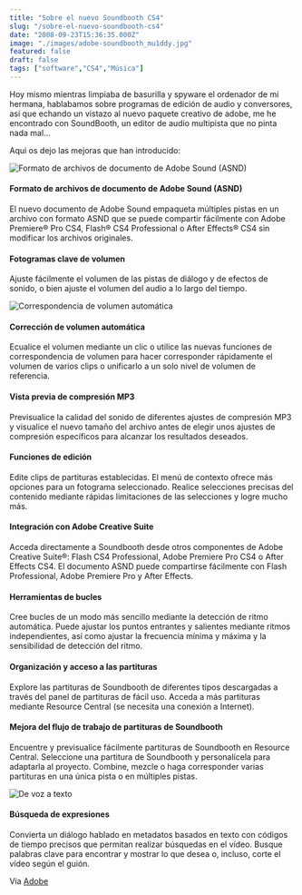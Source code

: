 ```yaml
---
title: "Sobre el nuevo Soundbooth CS4"
slug: "/sobre-el-nuevo-soundbooth-cs4"
date: "2008-09-23T15:36:35.000Z"
image: "./images/adobe-soundbooth_mu1ddy.jpg"
featured: false
draft: false
tags: ["software","CS4","Música"]
---
```



Hoy mismo mientras limpiaba de basurilla y spyware el ordenador de mi hermana, hablabamos sobre programas de edición de audio y conversores, así que echando un vistazo al nuevo paquete creativo de adobe, me he encontrado con SoundBooth, un editor de audio multipista que no pinta nada mal…

Aqui os dejo las mejoras que han introducido:

![Formato de archivos de documento de Adobe Sound (ASND)](./images/adobe-sound-document-fileformat.jpg)

#### Formato de archivos de documento de Adobe Sound (ASND)

El nuevo documento de Adobe Sound empaqueta múltiples pistas en un archivo con formato ASND que se puede compartir fácilmente con Adobe Premiere® Pro CS4, Flash® CS4 Professional o After Effects® CS4 sin modificar los archivos originales.

#### Fotogramas clave de volumen

Ajuste fácilmente el volumen de las pistas de diálogo y de efectos de sonido, o bien ajuste el volumen del audio a lo largo del tiempo.

![Correspondencia de volumen automática](./images/automatic-volume-matching.jpg)

#### Corrección de volumen automática

Ecualice el volumen mediante un clic o utilice las nuevas funciones de correspondencia de volumen para hacer corresponder rápidamente el volumen de varios clips o unificarlo a un solo nivel de volumen de referencia.

#### Vista previa de compresión MP3

Previsualice la calidad del sonido de diferentes ajustes de compresión MP3 y visualice el nuevo tamaño del archivo antes de elegir unos ajustes de compresión específicos para alcanzar los resultados deseados.

#### Funciones de edición

Edite clips de partituras establecidas. El menú de contexto ofrece más opciones para un fotograma seleccionado. Realice selecciones precisas del contenido mediante rápidas limitaciones de las selecciones y logre mucho más.

#### Integración con Adobe Creative Suite

Acceda directamente a Soundbooth desde otros componentes de Adobe Creative Suite®: Flash CS4 Professional, Adobe Premiere Pro CS4 o After Effects CS4. El documento ASND puede compartirse fácilmente con Flash Professional, Adobe Premiere Pro y After Effects.

#### Herramientas de bucles

Cree bucles de un modo más sencillo mediante la detección de ritmo automática. Puede ajustar los puntos entrantes y salientes mediante ritmos independientes, así como ajustar la frecuencia mínima y máxima y la sensibilidad de detección del ritmo.

#### Organización y acceso a las partituras

Explore las partituras de Soundbooth de diferentes tipos descargadas a través del panel de partituras de fácil uso. Acceda a más partituras mediante Resource Central (se necesita una conexión a Internet).

#### Mejora del flujo de trabajo de partituras de Soundbooth

Encuentre y previsualice fácilmente partituras de Soundbooth en Resource Central. Seleccione una partitura de Soundbooth y personalícela para adaptarla al proyecto. Combine, mezcle o haga corresponder varias partituras en una única pista o en múltiples pistas.

![De voz a texto](./images/speech-to-text.jpg)

#### Búsqueda de expresiones

Convierta un diálogo hablado en metadatos basados en texto con códigos de tiempo precisos que permitan realizar búsquedas en el vídeo. Busque palabras clave para encontrar y mostrar lo que desea o, incluso, corte el vídeo según el guión.

Via [Adobe](http://www.adobe.com/es/products/soundbooth/features/?view=topnew)



